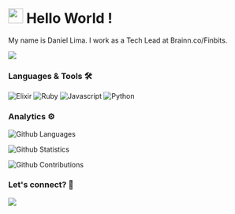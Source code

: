 # <h1><img src="https://emojis.slackmojis.com/emojis/images/1531849430/4246/blob-sunglasses.gif?1531849430" width="30"/> Hello World ! </h1>

My name is Daniel Lima. I work as a Tech Lead at Brainn.co/Finbits.

![](http://estruyf-github.azurewebsites.net/api/VisitorHit?user=Danielwsx64&repo=Danielwsx64&countColorcountColor)

### Languages & Tools 🛠

![Elixir](https://img.shields.io/badge/-Elixir-05122A?style=flat&color=green)&nbsp;![Ruby](https://img.shields.io/badge/-Ruby-05122A?style=flat&color=green)&nbsp;![Javascript](https://img.shields.io/badge/-Javascript-05122A?style=flat&color=green)&nbsp;![Python](https://img.shields.io/badge/-Python-05122A?style=flat&color=green)&nbsp;

### Analytics ⚙️

![Github Languages](https://github-readme-stats.vercel.app/api/top-langs/?username=Danielwsx64&layout=compact&count_private=true)

![Github Statistics](https://github-readme-stats.vercel.app/api/?username=Danielwsx64&count_private=true&show_icons=true)

![Github Contributions](https://github-readme-streak-stats.herokuapp.com/?user=Danielwsx64&hide_border=true)

### Let's connect? 🤝

<p align="left">

<a href="https://www.linkedin.com/in/danielwsl/"><img src="https://img.shields.io/badge/-LinkedIn-0077B5?style=flat&logo=Linkedin&logoColor=white"/></a>

</p>
